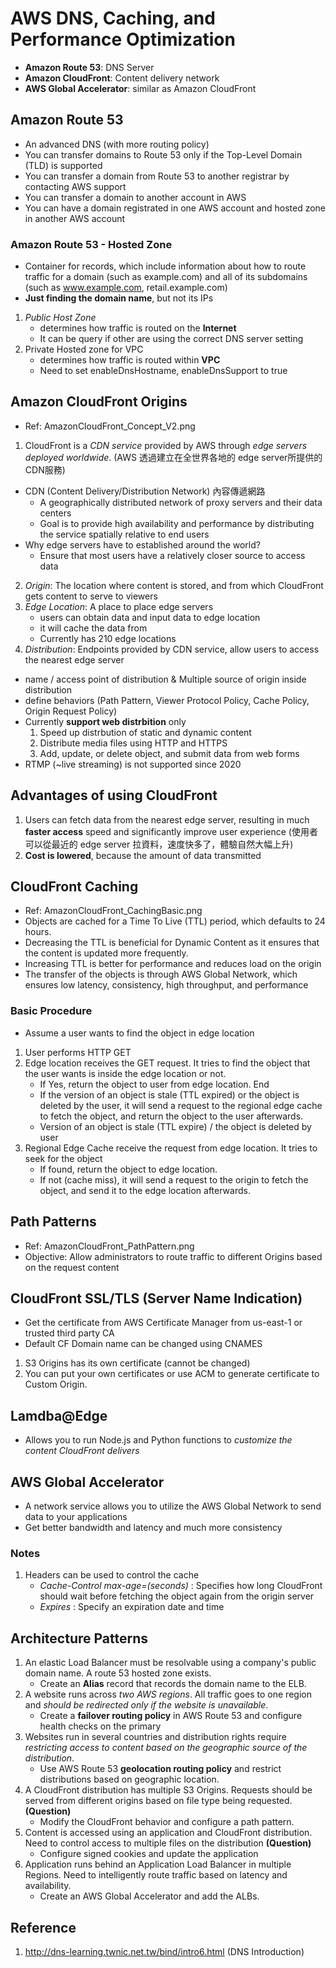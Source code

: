 # AWS DNS, Caching, and Performance Optimization
* **Amazon Route 53**: DNS Server
* **Amazon CloudFront**: Content delivery network
* **AWS Global Accelerator**: similar as Amazon CloudFront

   
## Amazon Route 53
* An advanced DNS (with more routing policy)
* You can transfer domains to Route 53 only if the Top-Level Domain (TLD) is supported
* You can transfer a domain from Route 53 to another registrar by contacting AWS support
* You can transfer a domain to another account in AWS
* You can have a domain registrated in one AWS account and hosted zone in another AWS account

### Amazon Route 53 - Hosted Zone
* Container for records, which include information about how to route traffic for a domain (such as example.com) and all of its subdomains (such as www.example.com, retail.example.com)
* **Just finding the domain name**, but not its IPs
1. *Public Host Zone*
   * determines how traffic is routed on the **Internet**
   * It can be query if other are using the correct DNS server setting
2. Private Hosted zone for VPC
   * determines how traffic is routed within **VPC**
   * Need to set enableDnsHostname, enableDnsSupport to true

## Amazon CloudFront Origins
* Ref: AmazonCloudFront_Concept_V2.png
1. CloudFront is a *CDN service* provided by AWS through *edge servers deployed worldwide*. (AWS 透過建立在全世界各地的 edge server所提供的CDN服務)
  * CDN (Content Delivery/Distribution Network) 內容傳遞網路
    * A geographically distributed network of proxy servers and their data centers
    * Goal is to provide high availability and performance by distributing the service spatially relative to end users 
  * Why edge servers have to established around the world?
    * Ensure that most users have a relatively closer source to access data
2. *Origin*: The location where content is stored, and from which CloudFront gets content to serve to viewers
3. *Edge Location*: A place to place edge servers 
   * users can obtain data and input data to edge location
   * it will cache the data from 
   * Currently has 210 edge locations
4. *Distribution*: Endpoints provided by CDN service, allow users to access the nearest edge server
  * name / access point of distribution & Multiple source of origin inside distribution
  * define behaviors (Path Pattern, Viewer Protocol Policy, Cache Policy, Origin Request Policy)
  * Currently **support web distrbition** only
    1. Speed up distrbution of static and dynamic content
    2. Distribute media files using HTTP and HTTPS
    3. Add, update, or delete object, and submit data from web forms
  * RTMP (~live streaming) is not supported since 2020

## Advantages of using CloudFront
1. Users can fetch data from the nearest edge server, resulting in much **faster access** speed and significantly improve user experience (使用者可以從最近的 edge server 拉資料，速度快多了，體驗自然大幅上升)
2. **Cost is lowered**, because the amount of data transmitted

## CloudFront Caching
* Ref: AmazonCloudFront_CachingBasic.png
* Objects are cached for a Time To Live (TTL) period, which defaults to 24 hours.
* Decreasing the TTL is beneficial for Dynamic Content as it ensures that the content is updated more frequently.
* Increasing TTL is better for performance and reduces load on the origin
* The transfer of the objects is through AWS Global Network, which ensures low latency, consistency, high throughput, and performance
### Basic Procedure
* Assume a user wants to find the object in edge location
1. User performs HTTP GET
2. Edge location receives the GET request. It tries to find the object that the user wants is inside the edge location or not.
   * If Yes, return the object to user from edge location. End
   * If the version of an object is stale (TTL expired) or the object is deleted by the user, it will send a request to the regional edge cache to fetch the object, and return the object to the user afterwards.
   * Version of an object is stale (TTL expire) / the object is deleted by user
3. Regional Edge Cache receive the request from edge location. It tries to seek for the object
   * If found, return the object to edge location.
   * If not (cache miss), it will send a request to the origin to fetch the object, and send it to the edge location afterwards.

## Path Patterns
* Ref: AmazonCloudFront_PathPattern.png
* Objective: Allow administrators to route traffic to different Origins based on the request content

## CloudFront SSL/TLS (Server Name Indication)
* Get the certificate from AWS Certificate Manager from us-east-1 or trusted third party CA
* Default CF Domain name can be changed using CNAMES
1. S3 Origins has its own certificate (cannot be changed)
2. You can put your own certificates or use ACM to generate certificate to Custom Origin.


## Lamdba@Edge
* Allows you to run Node.js and Python functions to *customize the content CloudFront delivers*

## AWS Global Accelerator
* A network service allows you to utilize the AWS Global Network to send data to your applications
* Get better bandwidth and latency and much more consistency

### Notes
1. Headers can be used to control the cache
   * *Cache-Control max-age=(seconds)* : Specifies how long CloudFront should wait before fetching the object again from the origin server
   * *Expires* : Specify an expiration date and time

## Architecture Patterns
1. An elastic Load Balancer must be resolvable using a company's public domain name. A route 53 hosted zone exists.
   * Create an **Alias** record that records the domain name to the ELB.
2. A website runs across *two AWS regions*. All traffic goes to one region and *should be redirected only if the website is unavailable*.
   * Create a **failover routing policy** in AWS Route 53 and configure health checks on the primary
3. Websites run in several countries and distribution rights require *restricting access to content based on the geographic source of the distribution*.
   * Use AWS Route 53 **geolocation routing policy** and restrict distributions based on geographic location.
4. A CloudFront distribution has multiple S3 Origins. Requests should be served from different origins based on file type being requested. **(Question)**
   * Modify the CloudFront behavior and configure a path pattern.
5. Content is accessed using an application and CloudFront distribution. Need to control access to multiple files on the distribution **(Question)**
   * Configure signed cookies and update the application
6. Application runs behind an Application Load Balancer in multiple Regions. Need to intelligently route traffic based on latency and availability.
   * Create an AWS Global Accelerator and add the ALBs.

## Reference
1. http://dns-learning.twnic.net.tw/bind/intro6.html (DNS Introduction)